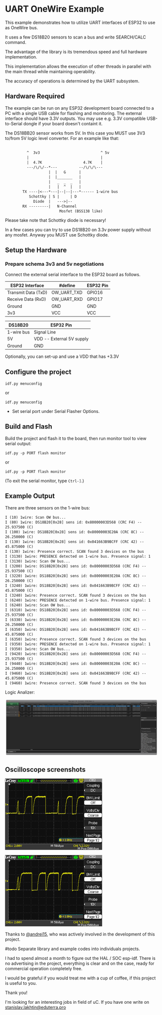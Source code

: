 # UART OneWire Example

This example demonstrates how to utilize UART interfaces of ESP32 to use as OneWire bus. 

It uses a few DS18B20 sensors to scan a bus and write SEARCH/CALC command.

The advantage of the library is its tremendous speed and full hardware implementation.

This implementation allows the execution of other threads in parallel with the main thread while maintaining operability.

The accuracy of operations is determined by the UART subsystem.

## Hardware Required

The example can be run on any ESP32 development board connected to a PC with a single USB cable for flashing and
monitoring. The external interface should have 3.3V outputs. You may use e.g. 3.3V compatible USB-to-Serial dongle if your board doesn't containt it.

The DS18BB20 sensor works from 5V. In this case you MUST use 3V3 to/from 5V logic level converter. 
For an example like that:

```

          ^  3v3                            ^ 5v
          |                                 |
          |  4.7K                   4.7K    |
          ---/\/\/--*---          --/\/\/\---
                    |  |   G      |
                    |  |_______   |
                    |   _  _  _   |
                    |   |  ^  |   |
        TX ----|<---*---|--|--|---*------ 1-wire bus
           Schottky | S |     | D
             Diode  |   --->|--
        RX ---------|   N-Channel
                         Mosfet (BSS138 like)  
```
     

Please take note that Schottky diode is necessary!

In a few cases you can try to use DS18B20 on 3.3v power supply without any mosfet. Anyway you MUST use Schottky diode.

## Setup the Hardware

### Prepare schema 3v3 and 5v negotiations

Connect the external serial interface to the ESP32 board as follows.

| ESP32 Interface | #define | ESP32 Pin |
| --- | --- | --- |
| Transmit Data (TxD) | OW_UART_TXD | GPIO16 |
| Receive Data (RxD)  | OW_UART_RXD | GPIO17 |
| Ground  | GND | GND |
| 3v3     | VCC | VCC |

| DS18B20    | ESP32 Pin  |
| ---------  | ---------- |
| 1-wire bus | Signal Line |
| 5V         | VDD -- External 5V supply |
| Ground     | GND |


Optionally, you can set-up and use a VDD that has +3.3V

## Configure the project

```
idf.py menuconfig
```
or
```
idf.py menuconfig
```

* Set serial port under Serial Flasher Options.

## Build and Flash

Build the project and flash it to the board, then run monitor tool to view serial output:

```
idf.py -p PORT flash monitor
```
or
```
idf.py -p PORT flash monitor
```

(To exit the serial monitor, type ``Ctrl-]``.)

## Example Output

There are three sensors on the 1-wire bus:

```
I (10) 1wire: Scan OW bus...
I (80) 1wire: DS18B20[0x28] sens id: 0x80000003D568 (CRC F4) -- 25.937500 (C)
I (100) 1wire: DS18B20[0x28] sens id: 0x80000003E20A (CRC 8C) -- 26.250000 (C)
I (130) 1wire: DS18B20[0x28] sens id: 0x041663B9BCFF (CRC 42) -- 45.875000 (C)
I (130) 1wire: Presence correct. SCAN found 3 devices on the bus
I (3130) 1wire: PRESENCE detected on 1-wire bus. Presence signal: 1
I (3130) 1wire: Scan OW bus...
I (3200) 1wire: DS18B20[0x28] sens id: 0x80000003D568 (CRC F4) -- 25.937500 (C)
I (3220) 1wire: DS18B20[0x28] sens id: 0x80000003E20A (CRC 8C) -- 26.250000 (C)
I (3240) 1wire: DS18B20[0x28] sens id: 0x041663B9BCFF (CRC 42) -- 45.875000 (C)
I (3240) 1wire: Presence correct. SCAN found 3 devices on the bus
I (6240) 1wire: PRESENCE detected on 1-wire bus. Presence signal: 1
I (6240) 1wire: Scan OW bus...
I (6310) 1wire: DS18B20[0x28] sens id: 0x80000003D568 (CRC F4) -- 25.937500 (C)
I (6330) 1wire: DS18B20[0x28] sens id: 0x80000003E20A (CRC 8C) -- 26.250000 (C)
I (6350) 1wire: DS18B20[0x28] sens id: 0x041663B9BCFF (CRC 42) -- 45.875000 (C)
I (6350) 1wire: Presence correct. SCAN found 3 devices on the bus
I (9350) 1wire: PRESENCE detected on 1-wire bus. Presence signal: 1
I (9350) 1wire: Scan OW bus...
I (9420) 1wire: DS18B20[0x28] sens id: 0x80000003D568 (CRC F4) -- 25.937500 (C)
I (9440) 1wire: DS18B20[0x28] sens id: 0x80000003E20A (CRC 8C) -- 26.250000 (C)
I (9460) 1wire: DS18B20[0x28] sens id: 0x041663B9BCFF (CRC 42) -- 45.875000 (C)
I (9460) 1wire: Presence correct. SCAN found 3 devices on the bus

```

Logic Analizer:

![Logic Analizer Saleae Logic](./docs/logic_analizer.png)

## Oscilloscope screenshots

![WaveForms 1](./docs/WA00001.BMP)

![WaveForms 2](./docs/WA00002.BMP)

Thanks to [@andrei15](https://github.com/andrei15), who was actively involved in the development of this project.

#todo Separate library and example codes into individuals projects.

I had to spend almost a month to figure out the HAL / SOC esp-idf. There is no advertising in the project, everything is clear
 and on the case, ready for commercial operation completely free.

I would be grateful if you would treat me with a cup of coffee, if this project is useful to you.

Thank you!

I'm looking for an interesting jobs in field of uC. If you have one write on stanislav.lakhtin@eduterra.pro

